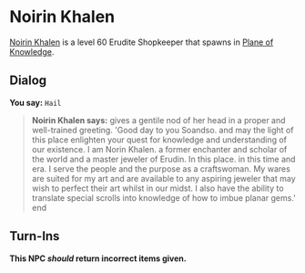 # Noirin Khalen



[Noirin Khalen](/npc/202084) is a level 60 Erudite Shopkeeper that spawns in [Plane of Knowledge](/zone/202).



## Dialog

**You say:** `Hail`



>**Noirin Khalen says:** gives a gentile nod of her head in a proper and well-trained greeting. 'Good day to you Soandso. and may the light of this place enlighten your quest for knowledge and understanding of our existence. I am Norin Khalen. a former enchanter and scholar of the world and a master jeweler of Erudin. In this place. in this time and era. I serve the people and the purpose as a craftswoman. My wares are suited for my art and are available to any aspiring jeweler that may wish to perfect their art whilst in our midst.  I also have the ability to translate special scrolls into knowledge of how to imbue planar gems.'
end



## Turn-Ins



**This NPC *should* return incorrect items given.**





